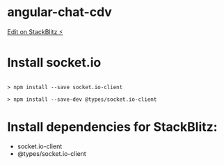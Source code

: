 # angular-chat-cdv

[Edit on StackBlitz ⚡️](https://stackblitz.com/edit/angular-chat-cdv)

# Install socket.io

```

> npm install --save socket.io-client

> npm install --save-dev @types/socket.io-client

```

# Install dependencies for StackBlitz:

- socket.io-client
- @types/socket.io-client